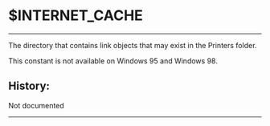 # $INTERNET_CACHE

---

The directory that contains link objects that may exist in the Printers folder.

This constant is not available on Windows 95 and Windows 98.

## History:

Not documented

---